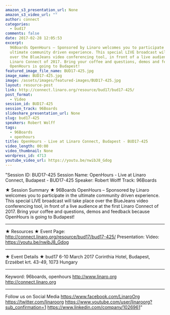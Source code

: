 ```yaml
---
amazon_s3_presentation_url: None
amazon_s3_video_url: ""
author: connect
categories:
  - bud17
comments: false
date: 2017-02-28 12:05:53
excerpt:
  96Boards OpenHours – Sponsored by Linaro welcomes you to participate in the
  ultimate community driven experience. This special LIVE broadcast will take place
  over the BlueJeans video conferencing tool, in front of a live audience at the first
  Linaro Connect of 2017. Bring your coffee and questions, demos and feedback because
  OpenHours is going to Budapest!
featured_image_file_name: BUD17-425.jpg
image_name: BUD17-425.jpg
image: /assets/images/featured-images/BUD17-425.jpg
layout: resource-post
link: http://connect.linaro.org/resource/bud17/bud17-425/
post_format:
  - Video
session_id: BUD17-425
session_track: 96Boards
slideshare_presentation_url: None
slug: bud17-425
speakers: Robert Wolff
tags:
  - 96Boards
  - openhours
title: OpenHours - Live at Linaro Connect, Budapest - BUD17-425
video_length: 00:00
video_thumbnail: None
wordpress_id: 4713
youtube_video_url: https://youtu.be/nwibJ8_Gdog
---
```


"Session ID: BUD17-425
Session Name: OpenHours - Live at Linaro Connect, Budapest - BUD17-425
Speaker: Robert Wolff
Track: 96Boards

★ Session Summary ★
96Boards OpenHours – Sponsored by Linaro welcomes you to participate in the ultimate community driven experience. This special LIVE broadcast will take place over the BlueJeans video conferencing tool, in front of a live audience at the first Linaro Connect of 2017. Bring your coffee and questions, demos and feedback because OpenHours is going to Budapest!

---

★ Resources ★
Event Page: http://connect.linaro.org/resource/bud17/bud17-425/
Presentation:
Video: https://youtu.be/nwibJ8_Gdog

---

★ Event Details ★
bud17
6-10 March 2017
Corinthia Hotel, Budapest,
Erzsébet krt. 43-49,
1073 Hungary

---

Keyword: 96boards, openhours
http://www.linaro.org
http://connect.linaro.org

---

Follow us on Social Media
https://www.facebook.com/LinaroOrg
https://twitter.com/linaroorg
https://www.youtube.com/user/linaroorg?sub_confirmation=1
https://www.linkedin.com/company/1026961"
